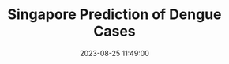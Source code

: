 ---
layout: inner
position: left
title: 'Singapore Prediction of Dengue Cases'
date: 2023-08-25 11:49:00
categories: Time Series
tags: Dataextraction pytrends scikit-learn ARIMA-SARIMAX 
featured_image: '/img/posts/03-singapore-dengue.png'
project_link: 'https://github.com/combendium/projects/tree/main/Dengue-Cases-Prediction'
button_icon: 'github'
button_text: 'Visit Project'
lead_text: 'DSI Project 4 - Develop a 12 week prediction window model for dengue cases with a Cost-Benefit Analysis on Project Wolbachia based on the prediction model.'
---